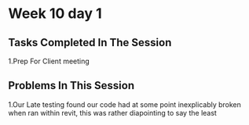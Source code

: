 
# Week 10 day 1
## Tasks Completed In The Session
1.Prep For Client meeting

## Problems In This Session
1.Our Late testing found our code had at some point inexplicably broken when ran within revit, this was rather diapointing to say the least
